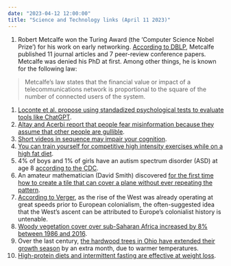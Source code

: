 ```yaml
---
date: "2023-04-12 12:00:00"
title: "Science and Technology links (April 11 2023)"
---
```




1. Robert Metcalfe won the Turing Award (the &lsquo;Computer Science Nobel Prize&rsquo;) for his work on early networking. [According to DBLP](https://dblp.org/pid/69/829.html), Metcalfe published 11 journal articles and 7 peer-review conference papers. Metcalfe was denied his PhD at first. Among other things, he is known for the following law:<br/>

> Metcalfe&rsquo;s law states that the financial value or impact of a telecommunications network is proportional to the square of the number of connected users of the system.

1. [Loconte et al. propose using standadized psychological tests to evaluate tools like ChatGPT](https://papers.ssrn.com/sol3/papers.cfm?abstract_id=4377371).
1. [Altay and Acerbi report that people fear misinformation because they assume that other people are gullible](https://journals.sagepub.com/doi/abs/10.1177/14614448231153379).
1. [Short videos in sequence may impair your cognition](https://arxiv.org/pdf/2302.03714.pdf).
1. [You can train yourself for competitive high intensity exercises while on a high fat diet](https://www.frontiersin.org/articles/10.3389/fphys.2023.1150265/abstract).
1. 4% of boys and 1% of girls have an autism spectrum disorder (ASD) at age 8 [according to the CDC](https://www.cdc.gov/mmwr/volumes/72/ss/ss7202a1.htm?s_cid=ss7202a1_w).
1. An amateur mathematician (David Smith) discovered [for the first time how to create a tile that can cover a plane without ever repeating the pattern](https://www.sciencenews.org/article/mathematicians-discovered-einstein-tile).
1. [According to Verger](https://inquisitivebird.substack.com/p/the-rise-of-the-west), as the rise of the West was already operating at great speeds prior to European colonialism, the often-suggested idea that the West’s ascent can be attributed to Europe’s colonialist history is untenable.
1. [Woody vegetation cover over sub-Saharan Africa increased by 8% between 1986 and 2016](https://www.nature.com/articles/s41467-018-04616-8/).
1. Over the last century, [the hardwood trees in Ohio have extended their growth season](https://www.bbc.com/news/science-environment-65037659) by an extra month, due to warmer temperatures.
1. [High-protein diets and intermittent fasting are effective at weight loss](https://journals.lww.com/md-journal/fulltext/2023/03310/effects_of_different_weight_loss_dietary.65.aspx).


